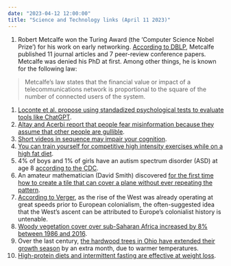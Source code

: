 ```yaml
---
date: "2023-04-12 12:00:00"
title: "Science and Technology links (April 11 2023)"
---
```




1. Robert Metcalfe won the Turing Award (the &lsquo;Computer Science Nobel Prize&rsquo;) for his work on early networking. [According to DBLP](https://dblp.org/pid/69/829.html), Metcalfe published 11 journal articles and 7 peer-review conference papers. Metcalfe was denied his PhD at first. Among other things, he is known for the following law:<br/>

> Metcalfe&rsquo;s law states that the financial value or impact of a telecommunications network is proportional to the square of the number of connected users of the system.

1. [Loconte et al. propose using standadized psychological tests to evaluate tools like ChatGPT](https://papers.ssrn.com/sol3/papers.cfm?abstract_id=4377371).
1. [Altay and Acerbi report that people fear misinformation because they assume that other people are gullible](https://journals.sagepub.com/doi/abs/10.1177/14614448231153379).
1. [Short videos in sequence may impair your cognition](https://arxiv.org/pdf/2302.03714.pdf).
1. [You can train yourself for competitive high intensity exercises while on a high fat diet](https://www.frontiersin.org/articles/10.3389/fphys.2023.1150265/abstract).
1. 4% of boys and 1% of girls have an autism spectrum disorder (ASD) at age 8 [according to the CDC](https://www.cdc.gov/mmwr/volumes/72/ss/ss7202a1.htm?s_cid=ss7202a1_w).
1. An amateur mathematician (David Smith) discovered [for the first time how to create a tile that can cover a plane without ever repeating the pattern](https://www.sciencenews.org/article/mathematicians-discovered-einstein-tile).
1. [According to Verger](https://inquisitivebird.substack.com/p/the-rise-of-the-west), as the rise of the West was already operating at great speeds prior to European colonialism, the often-suggested idea that the West’s ascent can be attributed to Europe’s colonialist history is untenable.
1. [Woody vegetation cover over sub-Saharan Africa increased by 8% between 1986 and 2016](https://www.nature.com/articles/s41467-018-04616-8/).
1. Over the last century, [the hardwood trees in Ohio have extended their growth season](https://www.bbc.com/news/science-environment-65037659) by an extra month, due to warmer temperatures.
1. [High-protein diets and intermittent fasting are effective at weight loss](https://journals.lww.com/md-journal/fulltext/2023/03310/effects_of_different_weight_loss_dietary.65.aspx).


